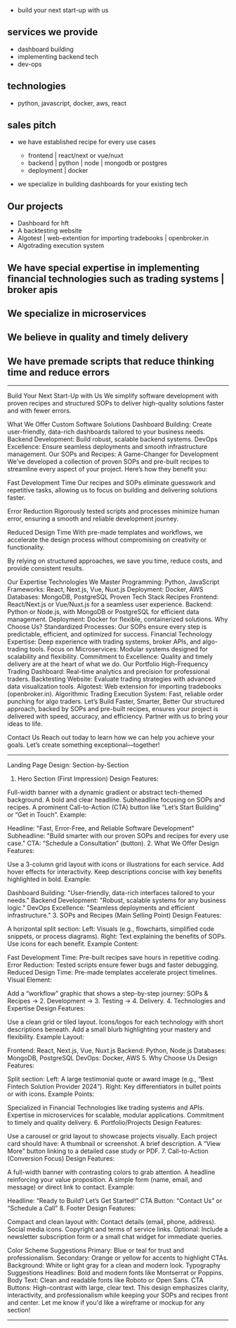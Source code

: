 * build your next start-up with us
## services we provide
* dashboard building
* implementing backend tech
* dev-ops

## technologies
* python, javascript, docker, aws, react

## sales pitch
* we have established recipe for every use cases
  * frontend | react/next or vue/nuxt
  * backend | python | node | mongodb or postgres
  * deployment | docker

* we specialize in building dashboards for your existing tech

## Our projects

* Dashboard for hft
* A backtesting website
* Algotest | web-extention for importing tradebooks | openbroker.in
* Algotrading execution system

## We have special expertise in implementing financial technologies such as trading systems | broker apis

## We specialize in microservices

## We believe in quality and timely delivery


## We have premade scripts that reduce thinking time and reduce errors


---------------------

Build Your Next Start-Up with Us
We simplify software development with proven recipes and structured SOPs to deliver high-quality solutions faster and with fewer errors.

What We Offer
Custom Software Solutions
Dashboard Building: Create user-friendly, data-rich dashboards tailored to your business needs.
Backend Development: Build robust, scalable backend systems.
DevOps Excellence: Ensure seamless deployments and smooth infrastructure management.
Our SOPs and Recipes: A Game-Changer for Development
We’ve developed a collection of proven SOPs and pre-built recipes to streamline every aspect of your project. Here’s how they benefit you:

Fast Development Time
Our recipes and SOPs eliminate guesswork and repetitive tasks, allowing us to focus on building and delivering solutions faster.

Error Reduction
Rigorously tested scripts and processes minimize human error, ensuring a smooth and reliable development journey.

Reduced Design Time
With pre-made templates and workflows, we accelerate the design process without compromising on creativity or functionality.

By relying on structured approaches, we save you time, reduce costs, and provide consistent results.

Our Expertise
Technologies We Master
Programming: Python, JavaScript
Frameworks: React, Next.js, Vue, Nuxt.js
Deployment: Docker, AWS
Databases: MongoDB, PostgreSQL
Proven Tech Stack Recipes
Frontend: React/Next.js or Vue/Nuxt.js for a seamless user experience.
Backend: Python or Node.js, with MongoDB or PostgreSQL for efficient data management.
Deployment: Docker for flexible, containerized solutions.
Why Choose Us?
Standardized Processes: Our SOPs ensure every step is predictable, efficient, and optimized for success.
Financial Technology Expertise: Deep experience with trading systems, broker APIs, and algo-trading tools.
Focus on Microservices: Modular systems designed for scalability and flexibility.
Commitment to Excellence: Quality and timely delivery are at the heart of what we do.
Our Portfolio
High-Frequency Trading Dashboard: Real-time analytics and precision for professional traders.
Backtesting Website: Evaluate trading strategies with advanced data visualization tools.
Algotest: Web extension for importing tradebooks (openbroker.in).
Algorithmic Trading Execution System: Fast, reliable order punching for algo traders.
Let’s Build Faster, Smarter, Better
Our structured approach, backed by SOPs and pre-built recipes, ensures your project is delivered with speed, accuracy, and efficiency. Partner with us to bring your ideas to life.

Contact Us
Reach out today to learn how we can help you achieve your goals. Let’s create something exceptional—together!

-----------------------
Landing Page Design: Section-by-Section
1. Hero Section (First Impression)
Design Features:

Full-width banner with a dynamic gradient or abstract tech-themed background.
A bold and clear headline.
Subheadline focusing on SOPs and recipes.
A prominent Call-to-Action (CTA) button like “Let’s Start Building” or “Get in Touch”.
Example:

Headline: "Fast, Error-Free, and Reliable Software Development"
Subheadline: "Build smarter with our proven SOPs and recipes for every use case."
CTA: “Schedule a Consultation” (button).
2. What We Offer
Design Features:

Use a 3-column grid layout with icons or illustrations for each service.
Add hover effects for interactivity.
Keep descriptions concise with key benefits highlighted in bold.
Example:

Dashboard Building: "User-friendly, data-rich interfaces tailored to your needs."
Backend Development: "Robust, scalable systems for any business logic."
DevOps Excellence: "Seamless deployments and efficient infrastructure."
3. SOPs and Recipes (Main Selling Point)
Design Features:

A horizontal split section:
Left: Visuals (e.g., flowcharts, simplified code snippets, or process diagrams).
Right: Text explaining the benefits of SOPs.
Use icons for each benefit.
Example Content:

Fast Development Time: Pre-built recipes save hours in repetitive coding.
Error Reduction: Tested scripts ensure fewer bugs and faster debugging.
Reduced Design Time: Pre-made templates accelerate project timelines.
Visual Element:

Add a “workflow” graphic that shows a step-by-step journey:
SOPs & Recipes → 2. Development → 3. Testing → 4. Delivery.
4. Technologies and Expertise
Design Features:

Use a clean grid or tiled layout.
Icons/logos for each technology with short descriptions beneath.
Add a small blurb highlighting your mastery and flexibility.
Example Layout:

Frontend: React, Next.js, Vue, Nuxt.js
Backend: Python, Node.js
Databases: MongoDB, PostgreSQL
DevOps: Docker, AWS
5. Why Choose Us
Design Features:

Split section:
Left: A large testimonial quote or award image (e.g., “Best Fintech Solution Provider 2024”).
Right: Key differentiators in bullet points or with icons.
Example Points:

Specialized in Financial Technologies like trading systems and APIs.
Expertise in microservices for scalable, modular applications.
Commitment to timely and quality delivery.
6. Portfolio/Projects
Design Features:

Use a carousel or grid layout to showcase projects visually.
Each project card should have:
A thumbnail or screenshot.
A brief description.
A “View More” button linking to a detailed case study or PDF.
7. Call-to-Action (Conversion Focus)
Design Features:

A full-width banner with contrasting colors to grab attention.
A headline reinforcing your value proposition.
A simple form (name, email, and message) or direct link to contact.
Example:

Headline: “Ready to Build? Let’s Get Started!”
CTA Button: “Contact Us” or “Schedule a Call”
8. Footer
Design Features:

Compact and clean layout with:
Contact details (email, phone, address).
Social media icons.
Copyright and terms of service links.
Optional: Include a newsletter subscription form or a small chat widget for immediate queries.

Color Scheme Suggestions
Primary: Blue or teal for trust and professionalism.
Secondary: Orange or yellow for accents to highlight CTAs.
Background: White or light gray for a clean and modern look.
Typography Suggestions
Headlines: Bold and modern fonts like Montserrat or Poppins.
Body Text: Clean and readable fonts like Roboto or Open Sans.
CTA Buttons: High-contrast with large, clear text.
This design emphasizes clarity, interactivity, and professionalism while keeping your SOPs and recipes front and center. Let me know if you'd like a wireframe or mockup for any section!




-----------------------------------

